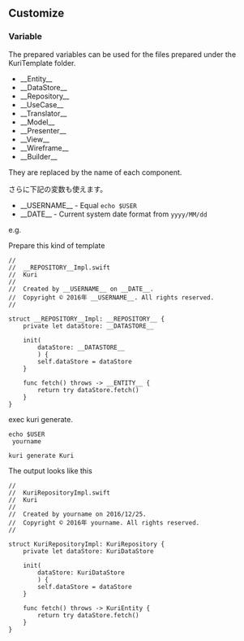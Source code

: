 
## Customize
### Variable

The prepared variables can be used for the files prepared under the KuriTemplate folder.

- \_\_Entity\_\_
- \_\_DataStore\_\_
- \_\_Repository\_\_
- \_\_UseCase\_\_
- \_\_Translator\_\_
- \_\_Model\_\_
- \_\_Presenter\_\_
- \_\_View\_\_
- \_\_Wireframe\_\_
- \_\_Builder\_\_

They are replaced by the name of each component.  

さらに下記の変数も使えます。
- \_\_USERNAME\_\_ - Equal `echo $USER`
- \_\_DATE\_\_ - Current system date format from `yyyy/MM/dd`

e.g.

Prepare this kind of template
```
//
//  __REPOSITORY__Impl.swift
//  Kuri
//
//  Created by __USERNAME__ on __DATE__.
//  Copyright © 2016年 __USERNAME__. All rights reserved.
//

struct __REPOSITORY__Impl: __REPOSITORY__ {
    private let dataStore: __DATASTORE__

    init(
        dataStore: __DATASTORE__
        ) {
        self.dataStore = dataStore
    }

    func fetch() throws -> __ENTITY__ {
        return try dataStore.fetch()
    }
}
```

exec kuri generate.
```
echo $USER
 yourname

kuri generate Kuri
```

The output looks like this
```
//
//  KuriRepositoryImpl.swift
//  Kuri
//
//  Created by yourname on 2016/12/25.
//  Copyright © 2016年 yourname. All rights reserved.
//

struct KuriRepositoryImpl: KuriRepository {
    private let dataStore: KuriDataStore

    init(
        dataStore: KuriDataStore
        ) {
        self.dataStore = dataStore
    }

    func fetch() throws -> KuriEntity {
        return try dataStore.fetch()
    }
}
```
